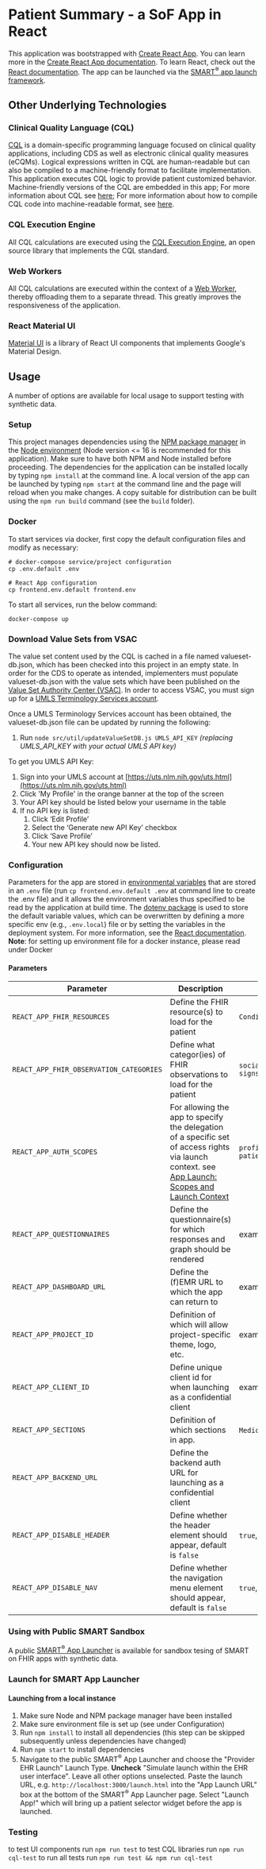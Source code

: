 # Patient Summary - a SoF App in React

This application was bootstrapped with [Create React App](https://github.com/facebook/create-react-app).
You can learn more in the [Create React App documentation](https://facebook.github.io/create-react-app/docs/getting-started).
To learn React, check out the [React documentation](https://reactjs.org/).
The app can be launched via the [SMART<sup>&reg;</sup> app launch framework](http://hl7.org/fhir/smart-app-launch/index.html).


## Other Underlying Technologies

### Clinical Quality Language (CQL)
[CQL](https://cql.hl7.org/) is a domain-specific programming language focused on clinical quality applications, including CDS as well as electronic clinical quality measures (eCQMs). Logical expressions written in CQL are human-readable but can also be compiled to a machine-friendly format to facilitate implementation. This application executes CQL logic to provide patient customized behavior. Machine-friendly versions of the CQL are embedded in this app; For more information about CQL see [here](https://cql.hl7.org/); For more information about how to compile CQL code into machine-readable format, see [here](https://github.com/cqframework/clinical_quality_language).


### CQL Execution Engine
All CQL calculations are executed using the [CQL Execution Engine](https://github.com/cqframework/cql-execution), an open source library that implements the CQL standard.

### Web Workers
All CQL calculations are executed within the context of a [Web Worker](https://developer.mozilla.org/en-US/docs/Web/API/Web_Workers_API/Using_web_workers), thereby offloading them to a separate thread. This greatly improves the responsiveness of the application.

### React Material UI
[Material UI](https://mui.com/) is a library of React UI components that implements Google's Material Design.

## Usage
A number of options are available for local usage to support testing with synthetic data.

### Setup
This project manages dependencies using the [NPM package manager](https://www.npmjs.com/) in the [Node environment](https://nodejs.dev/) (Node version <= 16 is recommended for this application). Make sure to have both NPM and Node installed before proceeding. The dependencies for the application can be installed locally by typing `npm install` at the command line. A local version of the app can be launched by typing `npm start` at the command line and the page will reload when you make changes. A copy suitable for distribution can be built using the `npm run build` command (see the `build` folder).

### Docker
To start services via docker, first copy the default configuration files and modify as necessary:

    # docker-compose service/project configuration
    cp .env.default .env

    # React App configuration
    cp frontend.env.default frontend.env

To start all services, run the below command:

    docker-compose up

### Download Value Sets from VSAC
The value set content used by the CQL is cached in a file named valueset-db.json, which has been checked into this project in an empty state. In order for the CDS to operate as intended, implementers must populate valueset-db.json with the value sets which have been published on the [Value Set Authority Center (VSAC)](https://vsac.nlm.nih.gov/). In order to access VSAC, you must sign up for a [UMLS Terminology Services account](https://uts.nlm.nih.gov//license.html).

Once a UMLS Terminology Services account has been obtained, the valueset-db.json file can be updated by running the following:

1. Run `node src/util/updateValueSetDB.js UMLS_API_KEY` _(replacing UMLS\_API\_KEY with your actual UMLS API key)_

To get you UMLS API Key:

1. Sign into your UMLS account at [https://uts.nlm.nih.gov/uts.html](https://uts.nlm.nih.gov/uts.html)
2. Click 'My Profile' in the orange banner at the top of the screen
3. Your API key should be listed below your username in the table
4. If no API key is listed:
   1. Click ‘Edit Profile’
   2. Select the ‘Generate new API Key’ checkbox
   3. Click ‘Save Profile’
   4. Your new API key should now be listed.

### Configuration
Parameters for the app are stored in [environmental variables](http://man7.org/linux/man-pages/man7/environ.7.html) that are stored in an `.env` file (run `cp frontend.env.default .env` at command line to create the .env file) and it allows the environment variables thus specified to be read by the application at build time. The [dotenv package](https://www.npmjs.com/package/dotenv) is used to store the default variable values, which can be overwritten by defining a more specific env (e.g., `.env.local`) file or by setting the variables in the deployment system. For more information, see the [React documentation](https://create-react-app.dev/docs/adding-custom-environment-variables/).  **Note**: for setting up environment file for a docker instance, please read under Docker

#### Parameters
| Parameter | Description | Allowed Values |
| --- | --- | --- |
| `REACT_APP_FHIR_RESOURCES` | Define the FHIR resource(s) to load for the patient | `Condition,Procedure,Observation` |
| `REACT_APP_FHIR_OBSERVATION_CATEGORIES` | Define what categor(ies) of FHIR observations to load for the patient | `social-history,vital-signs,imaging,laboratory,procedure,survey,exam,therapy,activity` |
| `REACT_APP_AUTH_SCOPES` | For allowing the app to specify the delegation of a specific set of access rights via launch context. see [App Launch: Scopes and Launch Context](https://build.fhir.org/ig/HL7/smart-app-launch/scopes-and-launch-context.html) | `profile roles email patient/*.read openid fhirUser patient/QuestionnaireResponse.write` |
| `REACT_APP_QUESTIONNAIRES` | Define the questionnaire(s) for which responses and graph should be rendered | example: `minicog` or `minicog,phq9` |
| `REACT_APP_DASHBOARD_URL`| Define the (f)EMR URL to which the app can return to | example: https://dashboard.acc.dev.cosri.cirg.washington.edu | 
| `REACT_APP_PROJECT_ID` | Definition of which will allow project-specific theme, logo, etc. | example: `DCW`|
| `REACT_APP_CLIENT_ID` | Define unique client id for when launching as a confidential client | example: `summary_openid_client`
| `REACT_APP_SECTIONS` | Definition of which sections in app. | `MedicalHistory,Responses`, `MedicalHistory`, `Responses`
| `REACT_APP_BACKEND_URL` | Define the backend auth URL for launching as a confidential client | 
| `REACT_APP_DISABLE_HEADER` | Define whether the header element should appear, default is `false` |`true`, `false`
| `REACT_APP_DISABLE_NAV` | Define whether the navigation menu element should appear, default is `false` |`true`, `false`

### Using with Public SMART Sandbox
A public [SMART<sup>&reg;</sup> App Launcher](https://launch.smarthealthit.org/index.html) is available for sandbox tesing of SMART on FHIR apps with synthetic data.

### Launch for SMART App Launcher

#### Launching from a local instance
1. Make sure Node and NPM package manager have been installed
2. Make sure environment file is set up (see under Configuration)
2. Run `npm install` to install all dependencies (this step can be skipped subsequently unless dependencies have changed)
3. Run `npm start` to install dependencies
4. Navigate to the public SMART<sup>&reg;</sup> App Launcher and choose the "Provider EHR Launch" Launch Type. **Uncheck** "Simulate launch within the EHR user interface".  Leave all other options unselected. Paste the launch URL, e.g. `http://localhost:3000/launch.html` into the "App Launch URL" box at the bottom of the SMART<sup>&reg;</sup> App Launcher page. Select "Launch App!" which will bring up a patient selector widget before the app is launched.

### Testing
to test UI components run `npm run test`
to test CQL libraries run  `npm run cql-test`
to run all tests run `npm run test && npm run cql-test`
